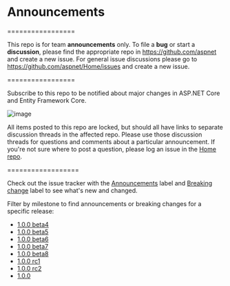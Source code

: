 # Announcements

=================

This repo is for team **announcements** only. To file a **bug** or start a **discussion**, please find the appropriate repo in https://github.com/aspnet and create a new issue. For general issue discussions please go to https://github.com/aspnet/Home/issues and create a new issue.

=================

Subscribe to this repo to be notified about major changes in ASP.NET Core and Entity Framework Core.

![image](https://cloud.githubusercontent.com/assets/202643/7099148/d5b091f8-dfa1-11e4-8d13-c0195714f31e.png)

All items posted to this repo are locked, but should all have links to separate discussion threads in the affected repo. Please use those discussion threads for questions and comments about a particular announcement. If you're not sure where to post a question, please log an issue in the [Home repo](https://github.com/aspnet/Home/issues/).

==================

Check out the issue tracker with the [Announcements](https://github.com/aspnet/Announcements/labels/Announcement) label and [Breaking change](https://github.com/aspnet/Announcements/labels/Breaking%20change) label to see what's new and changed.

Filter by milestone to find announcements or breaking changes for a specific release:

* [1.0.0 beta4](https://github.com/aspnet/Announcements/issues?q=is%3Aopen+is%3Aissue+milestone%3A1.0.0-beta4)
* [1.0.0 beta5](https://github.com/aspnet/Announcements/issues?q=is%3Aopen+is%3Aissue+milestone%3A1.0.0-beta5)
* [1.0.0 beta6](https://github.com/aspnet/Announcements/issues?q=is%3Aopen+is%3Aissue+milestone%3A1.0.0-beta6)
* [1.0.0 beta7](https://github.com/aspnet/Announcements/issues?q=is%3Aopen+is%3Aissue+milestone%3A1.0.0-beta7)
* [1.0.0 beta8](https://github.com/aspnet/Announcements/issues?q=is%3Aopen+is%3Aissue+milestone%3A1.0.0-beta8)
* [1.0.0 rc1](https://github.com/aspnet/Announcements/issues?q=is%3Aopen+is%3Aissue+milestone%3A1.0.0-rc1)
* [1.0.0 rc2](https://github.com/aspnet/Announcements/issues?q=is%3Aopen+is%3Aissue+milestone%3A1.0.0-rc2)
* [1.0.0](https://github.com/aspnet/Announcements/issues?q=is%3Aopen+is%3Aissue+milestone%3A1.0.0)
